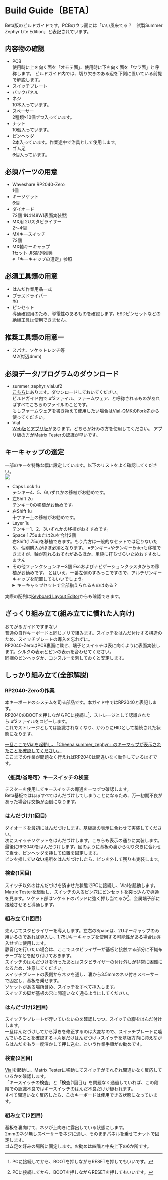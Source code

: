 # Build Guide〔BETA〕
Beta版のビルドガイドです。PCBのウラ面には「いい風来てる？　試製Summer Zephyr Lite Edition」と表記されています。
## 内容物の確認
- PCB  
  使用時に上を向く面を「オモテ面」、使用時に下を向く面を「ウラ面」と呼称します。
  ビルドガイド内では、切り欠きのある辺を下側に置いている前提で解説します。
- スイッチプレート
- バックパネル
- ネジ  
  10本入っています。
  <!--- M2x12 --->
- スペーサー  
  2種類×10個ずつ入っています。
  <!--- M2 3.5mm 2.0mm --->
- ナット  
  10個入っています。
  <!--- M2 1種--->
- ピンヘッダ  
  2本入っています。作業途中で治具として使用します。
- ゴム足  
  6個入っています。

## 必須パーツの用意
- Waveshare RP2040-Zero  
   1個
- キーソケット  
   6個
- ダイオード  
   72個 1N4148W(表面実装型)
- MX用 2Uスタビライザー  
   2～4個
- MXキースイッチ  
   72個
- MX軸キーキャップ  
   1セット JIS配列推奨  
   ※「キーキャップの選定」参照
   
## 必須工具類の用意
- はんだ作業用品一式
- プラスドライバー  
  #0
- ピンセット  
  導通確認用のため、導電性のあるものを確認します。ESDピンセットなどの絶縁工具は使用できません。

## 推奨工具類の用意ー
- スパナ、ソケットレンチ等  
  M2(対辺4mm)
  
## 必須データ/プログラムのダウンロード
- summer_zephyr_vial.uf2  
  [こちら](/firmware/)にあります。ダウンロードしておいてください。  
  ビルドガイド内で.uf2ファイル、ファームウェア、と呼称されるものがあればすべてこちらのファイルのことです。  
  もしファームウェアを書き換えて使用したい場合は[Vial-QMKのFork先](https://github.com/Cheena-gb/vial-qmk)から使ってください。
- Vial  
  [Web版](https://vial.rocks/)と[アプリ版](https://get.vial.today/download/)があります。どちらか好みの方を使用してください。
  アプリ版の方がMatrix Testerの認識が早いです。
  
## キーキャップの選定
一部のキーを特殊な幅に設定しています。以下のリストをよく確認してください。  
![](../images/layout.png)
- Caps Lock 1u  
  テンキー4、5、6いずれかの移植がお勧めです。
- 左Shift 2u  
  テンキー0の移植がお勧めです。
- 右Shift 1u  
  十字キー上の移植がお勧めです。
- Layer 1u  
  テンキー1、2、3いずれかの移植がおすすめです。
- Space 1.75uまたは2uを合計2個  
  右Shift(1.75u)を移植できます。もう片方は一般的なセットでは足りないため、個別購入がほぼ必須となります。
  ※テンキー+やテンキーEnterも移植できますが、軸が割れるおそれがあるほか、単純に打ちづらいためおすすめしません
- その他ファンクションキー3個
  Escおよびナビゲーションクラスタからの移植がお勧めです。
  とはいえ、一番左側のすみっこですので、アルチザンキーキャップを配置してもいいでしょう。
  <details><summary>キーキャップセットで全部揃えられるものはある？</summary>日本語配列用キーキャップセット「Acid Caps」を使用するとすべて間違いなく揃えることができます(とはいえ、Spaceの左右幅や形状を揃えることができず、2uコンベックス、2u Backspace、1.75u Shiftなどになるはずです)。これ以外に、明確にすべて揃えることができるセットは把握していません。</details>
実際の配列は[Keyboard Layout Editor](http://www.keyboard-layout-editor.com/##@@=1%0A%0A%0A%0A%0A%0A%0A%0A%0A%0AEsc&=6%0A%0A%0A%0A%0A%0A%0A%0A%0A%0A%E5%8D%8A%2F%2F%E5%85%A8&=11%0A%0A%0A%0A%0A%0A%0A%0A%0A%0A1&=16%0A%0A%0A%0A%0A%0A%0A%0A%0A%0A2&=21%0A%0A%0A%0A%0A%0A%0A%0A%0A%0A3&=26%0A%0A%0A%0A%0A%0A%0A%0A%0A%0A4&=31%0A%0A%0A%0A%0A%0A%0A%0A%0A%0A5&=35%0A%0A%0A%0A%0A%0A%0A%0A%0A%0A6&=40%0A%0A%0A%0A%0A%0A%0A%0A%0A%0A7&=45%0A%0A%0A%0A%0A%0A%0A%0A%0A%0A8&=50%0A%0A%0A%0A%0A%0A%0A%0A%0A%0A9&=55%0A%0A%0A%0A%0A%0A%0A%0A%0A%0A0&=60%0A%0A%0A%0A%0A%0A%0A%0A%0A%0A%2F=-&=65%0A%0A%0A%0A%0A%0A%0A%0A%0A%0A~%5E&=69%0A%0A%0A%0A%0A%0A%0A%0A%0A%0A%7C%5C&=72%0A%0A%0A%0A%0A%0A%0A%0A%0A%0ABS%3B&@=2&_w:1.5%3B&=7%0A%0A%0A%0A%0A%0A%0A%0A%0A1.5u%0ATab&=12%0A%0A%0A%0A%0A%0A%0A%0A%0A%0AQ&=17%0A%0A%0A%0A%0A%0A%0A%0A%0A%0AW&=22%0A%0A%0A%0A%0A%0A%0A%0A%0A%0AE&=27%0A%0A%0A%0A%0A%0A%0A%0A%0A%0AR&=32%0A%0A%0A%0A%0A%0A%0A%0A%0A%0AT&=36%0A%0A%0A%0A%0A%0A%0A%0A%0A%0AY&=41%0A%0A%0A%0A%0A%0A%0A%0A%0A%0AU&=46%0A%0A%0A%0A%0A%0A%0A%0A%0A%0AI&=51%0A%0A%0A%0A%0A%0A%0A%0A%0A%0AO&=56%0A%0A%0A%0A%0A%0A%0A%0A%0A%0AP&=61%0A%0A%0A%0A%0A%0A%0A%0A%0A%0A%60%2F@&=66%0A%0A%0A%0A%0A%0A%0A%0A%0A%0A%7B%5B&_x:0.25&w:1.25&h:2&w2:1.5&h2:1&x2:-0.25%3B&=70%0A%0A%0A%0A%0A%0A%0A%0A%0AISO%20Enter%0AEnter%3B&@=3&=8%0A%0A%0A%0A%0A%0A%0A%0A%0A%0ACaps%20Lock&_x:0.25%3B&=13%0A%0A%0A%0A%0A%0A%0A%0A%0A%0AA&=18%0A%0A%0A%0A%0A%0A%0A%0A%0A%0AS&=23%0A%0A%0A%0A%0A%0A%0A%0A%0A%0AD&_n:true%3B&=28%0A%0A%0A%0A%0A%0A%0A%0A%0A%0AF&=33%0A%0A%0A%0A%0A%0A%0A%0A%0A%0AG&_x:0.5%3B&=37%0A%0A%0A%0A%0A%0A%0A%0A%0A%0AH&_n:true%3B&=42%0A%0A%0A%0A%0A%0A%0A%0A%0A%0AJ&=47%0A%0A%0A%0A%0A%0A%0A%0A%0A%0AK&=52%0A%0A%0A%0A%0A%0A%0A%0A%0A%0AL&=57%0A%0A%0A%0A%0A%0A%0A%0A%0A%0A%2F%3B+&=62%0A%0A%0A%0A%0A%0A%0A%0A%0A%0A%2F:&=67%0A%0A%0A%0A%0A%0A%0A%0A%0A%0A%7D%5D%3B&@_w:2%3B&=4%0A%0A%0A%0A%0A%0A%0A%0A%0A2u%0AShiftL&=9%0A%0A%0A%0A%0A%0A%0A%0A%0A%0AZ&=14%0A%0A%0A%0A%0A%0A%0A%0A%0A%0AX&=19%0A%0A%0A%0A%0A%0A%0A%0A%0A%0AC&=24%0A%0A%0A%0A%0A%0A%0A%0A%0A%0AV&=29%0A%0A%0A%0A%0A%0A%0A%0A%0A%0AB&_x:1%3B&=38%0A%0A%0A%0A%0A%0A%0A%0A%0A%0AN&=43%0A%0A%0A%0A%0A%0A%0A%0A%0A%0AM&=48%0A%0A%0A%0A%0A%0A%0A%0A%0A%0A%3C,&=53%0A%0A%0A%0A%0A%0A%0A%0A%0A%0A%3E.&=58%0A%0A%0A%0A%0A%0A%0A%0A%0A%0A%3F%2F%2F&=63%0A%0A%0A%0A%0A%0A%0A%0A%0A%0A%2F_%5C&=68%0A%0A%0A%0A%0A%0A%0A%0A%0A%0AShiftR&=71%0A%0A%0A%0A%0A%0A%0A%0A%0A%0AFn%3B&@_w:1.25%3B&=5%0A%0A%0A%0A%0A%0A%0A%0A%0A1.25u%0ACtrlL&_w:1.25%3B&=10%0A%0A%0A%0A%0A%0A%0A%0A%0A1.25u%0AWin&_w:1.25%3B&=15%0A%0A%0A%0A%0A%0A%0A%0A%0A1.25u%0AAltL&=20%0A%0A%0A%0A%0A%0A%0A%0A%0A%0A%E7%84%A1%E5%A4%89%E6%8F%9B&_w:2%3B&=25%0A%0A%0A%0A%0A%0A%0A%0A%0A2u%0ASpace&_x:1.5&w:2%3B&=39%0A%0A%0A%0A%0A%0A%0A%0A%0A2u%0ASpace&=44%0A%0A%0A%0A%0A%0A%0A%0A%0A%0A%E5%A4%89%E6%8F%9B&=49%0A%0A%0A%0A%0A%0A%0A%0A%0A%0A%E3%82%AB%E3%81%B2%E3%83%AD&_w:1.25%3B&=54%0A%0A%0A%0A%0A%0A%0A%0A%0A1.25u%0AAltR&_w:1.25%3B&=59%0A%0A%0A%0A%0A%0A%0A%0A%0A1.25u%0AMenu&_w:1.25%3B&=64%0A%0A%0A%0A%0A%0A%0A%0A%0A1.25u%0ACtrlR%3B&@_y:0.25&x:4.75&w:1.75%3B&=25'%0A%0A%0A%0A%0A%0A%0A%0A%0A1.75u%0ASpace&_x:2&w:1.75%3B&=39'%0A%0A%0A%0A%0A%0A%0A%0A%0A1.75u%0ASpace)からも確認できます。

## ざっくり組み立て(組み立てに慣れた人向け)
おてがるガイドですまない  
普通の自作キーボードと同じノリで組みます。スイッチをはんだ付けする構造のため、スイッチプレートの導入を忘れずに。  
RP2040-ZeroはPCB裏面に載せ、端子とスイッチは表に向くように表面実装します。シルクの表示とピンの表示を合わせてください。  
同梱のピンヘッダか、コンスルーを刺しておくと安定します。

## しっかり組み立て(全部解説)
### RP2040-Zeroの作業
本キーボードのシステムを司る部品です。本ガイド中ではRP2040と表記します。    
RP2040のBOOTを押しながらPCに接続し[^1]、ストレージとして認識されたら.uf2ファイルをコピーします。  
これでストレージとしては認識されなくなり、かわりにHIDとして接続された状態になります。  
  
<ins>一旦ここでVialを起動し、「Cheena summer_zephyr」のキーマップが表示されたことを確認してください。</ins>  
ここまでの作業が問題なく行えればRP2040は間違いなく動作しているはずです。
[^1]:PCに接続してから、BOOTを押しながらRESETを押してもいいです。

### 〈推奨/省略可〉キースイッチの検査
テスターを使用してキースイッチの導通を一つずつ確認します。  
Beta基板ではほぼすべてはんだづけしてしまうことになるため、万一初期不良があった場合は交換が面倒になります。  

### はんだづけ(1回目)
ダイオードを最初にはんだづけします。基板裏の表示に合わせて実装してください。  
次にスイッチソケットをはんだづけします。こちらも表示の通りに実装します。  
最後にRP2040をはんだづけします。図のように基板の裏から切り欠きに合わせて乗せ、ピンヘッダを挿して位置を固定します。  
ピンを挿して**いない**場所をはんだづけしたら、ピンを外して残りも実装します。

### 検査(1回目)
スイッチ以外のはんだづけを済ませた状態でPCに接続し、Vialを起動します。  
Matrix Testerを起動し、スイッチの入るピン穴にピンセットを突っ込んで導通を見ます。ソケット部はソケットのパッドに強く押し当てるか[^1]、金属端子部に接触させると導通します。
[^1]:はんだづけした部分ははんだのヤニが皮膜を形成しているため、端子部がおすすめです
行・列まとめて反応しないスイッチがある場合、RP2040のはんだづけを疑います。  
特に、USB端子と反対側の辺にある5ピンはランドに乗せづらいため、ハンダゴテはRP2040-Zeroのピン穴に当て、細いハンダを基板と基板の接線に当てるようにして流し込むとうまくいきます。  
単体で反応しないスイッチがある、または別のスイッチが反応してしまう場合、まずダイオードのはんだ付けと向きを確認してください。稀にスイッチ自体が壊れていることもあります。  


### 組み立て(1回目)
先んじてスタビライザーを導入します。左右のSpaceは、2Uキーキャップのみ用いるのであれば導入し、1.75Uキーキャップを使用する可能性がある場合は導入せずに使用します。  
静音化を行いたい場合は、ここでスタビライザーが基板と接触する部分に不織布テープなどを貼り付けておきます。  
スイッチのはんだづけを行ったあとはスタビライザーの付け外しが非常に困難になるため、注意してください。  
スイッチプレートの表側からネジを通し、裏から3.5mmのネジ付きスペーサーで固定し、基板を乗せます。  
ソケットがある場所含め、スイッチをすべて挿入します。  
スイッチの脚が基板の穴に間違いなく通るようにしてください。

### はんだづけ(2回目)
スイッチやプレートが浮いていないのを確認しつつ、スイッチの脚をはんだ付けします。  
一旦はんだづけしてから浮きを修正するのは大変なので、スイッチプレートに噛んでいることを確認する→片足だけはんだづけ→スイッチを基板方向に抑えながらはんだをもう一度溶かして押し込む、という作業手順がお勧めです。

### 検査(2回目)
[Vial](https://vial.rocks/)を起動し、Matrix Testerに移動してスイッチがそれぞれ間違いなく反応しているかを確認します。  
「キースイッチの検査」と「検査(1回目)」を問題なく通過していれば、この段階での認識不良ではキースイッチのはんだ不良だけが疑われます。  
すべて間違いなく反応したら、このキーボードは使用できる状態になっています。

### 組み立て(2回目)
基板を裏向けて、ネジが上向きに露出している状態にします。  
2mmのネジ無しスペーサーをネジに通し、そのままパネルを乗せてナットで固定します。  
ゴム足を好みの場所に固定します。お勧めは四隅と中央上下の6か所です。

